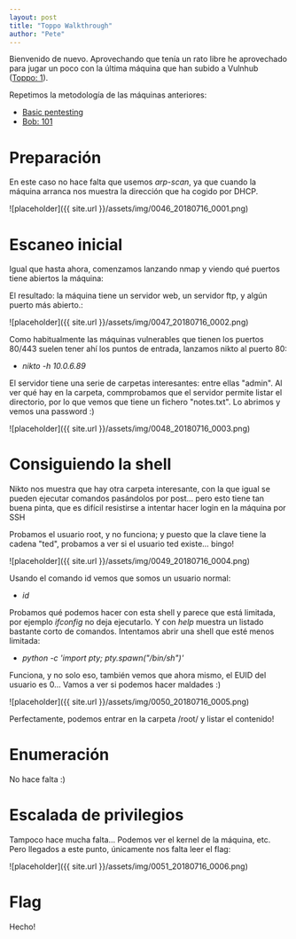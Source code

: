 ```yaml
---
layout: post
title: "Toppo Walkthrough"
author: "Pete"
---
```


Bienvenido de nuevo. Aprovechando que tenía un rato libre he aprovechado para jugar un poco con la última máquina que han subido a Vulnhub ([Toppo: 1](https://www.vulnhub.com/entry/toppo-1,245/)).

Repetimos la metodología de las máquinas anteriores:
* [Basic pentesting](https://livefromsec.github.io/2018-06-04/vulnhub_walkthrough_basic_pentesting)
* [Bob: 101](https://livefromsec.github.io/2018-06-11/vulnhub_walkthrough_bob_101)

# Preparación

En este caso no hace falta que usemos _arp-scan_, ya que cuando la máquina arranca nos muestra la dirección que ha cogido por DHCP.

![placeholder]({{ site.url }}/assets/img/0046_20180716_0001.png)

# Escaneo inicial

Igual que hasta ahora, comenzamos lanzando nmap y viendo qué puertos tiene abiertos la máquina:

El resultado: la máquina tiene un servidor web, un servidor ftp, y algún puerto más abierto.:

![placeholder]({{ site.url }}/assets/img/0047_20180716_0002.png)

Como habitualmente las máquinas vulnerables que tienen los puertos 80/443 suelen tener ahí los puntos de entrada, lanzamos nikto al puerto 80:

* _nikto -h 10.0.6.89_

El servidor tiene una serie de carpetas interesantes: entre ellas "admin". Al ver qué hay en la carpeta, commprobamos que el servidor permite listar el directorio, por lo que vemos que tiene un fichero "notes.txt". Lo abrimos y vemos una password :)

![placeholder]({{ site.url }}/assets/img/0048_20180716_0003.png)

# Consiguiendo la shell

Nikto nos muestra que hay otra carpeta interesante, con la que igual se pueden ejecutar comandos pasándolos por post... pero esto tiene tan buena pinta, que es difícil resistirse a intentar hacer login en la máquina por SSH

Probamos el usuario root, y no funciona; y puesto que la clave tiene la cadena "ted", probamos a ver si el usuario ted existe... bingo!

![placeholder]({{ site.url }}/assets/img/0049_20180716_0004.png)

Usando el comando id vemos que somos un usuario normal:

* _id_

Probamos qué podemos hacer con esta shell y parece que está limitada, por ejemplo _ifconfig_ no deja ejecutarlo. Y con _help_ muestra un listado bastante corto de comandos. Intentamos abrir una shell que esté menos limitada:

* _python -c 'import pty; pty.spawn("/bin/sh")'_

Funciona, y no solo eso, también vemos que ahora mismo, el EUID del usuario es 0... Vamos a ver si podemos hacer maldades :)

![placeholder]({{ site.url }}/assets/img/0050_20180716_0005.png)

Perfectamente, podemos entrar en la carpeta /root/ y listar el contenido!

# Enumeración

No hace falta :) 

# Escalada de privilegios

Tampoco hace mucha falta... Podemos ver el kernel de la máquina, etc. Pero llegados a este punto, únicamente nos falta leer el flag:

![placeholder]({{ site.url }}/assets/img/0051_20180716_0006.png)


# Flag

Hecho!
